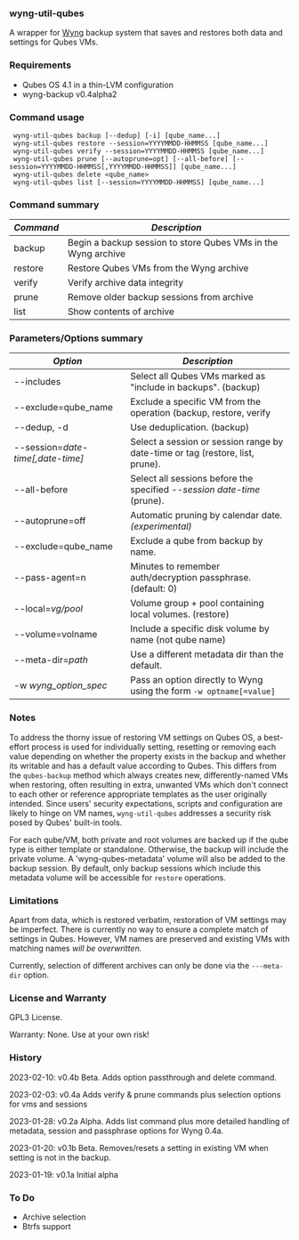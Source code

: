 ### __wyng-util-qubes__

A wrapper for [Wyng](https://github.com/tasket/wyng-backup) backup system that saves and restores both data and settings for Qubes VMs.


### Requirements

* Qubes OS 4.1 in a thin-LVM configuration
* wyng-backup v0.4alpha2


### Command usage
```
 wyng-util-qubes backup [--dedup] [-i] [qube_name...]
 wyng-util-qubes restore --session=YYYYMMDD-HHMMSS [qube_name...]
 wyng-util-qubes verify --session=YYYYMMDD-HHMMSS [qube_name...]
 wyng-util-qubes prune [--autoprune=opt] [--all-before] [--session=YYYYMMDD-HHMMSS[,YYYYMMDD-HHMMSS]] [qube_name...]
 wyng-util-qubes delete <qube_name>
 wyng-util-qubes list [--session=YYYYMMDD-HHMMSS] [qube_name...]
```

### Command summary
| _Command_                     | _Description_
|-------------------------------|--------------
backup             | Begin a backup session to store Qubes VMs in the Wyng archive
restore            | Restore Qubes VMs from the Wyng archive
verify             | Verify archive data integrity
prune              | Remove older backup sessions from archive
list               | Show contents of archive


### Parameters/Options summary

| _Option_                      | _Description_
|-------------------------------|--------------
--includes             | Select all Qubes VMs marked as "include in backups". (backup)
--exclude=qube_name    | Exclude a specific VM from the operation (backup, restore, verify
--dedup, -d            | Use deduplication. (backup)
--session=_date-time[,date-time]_ | Select a session or session range by date-time or tag (restore, list, prune).
--all-before           | Select all sessions before the specified _--session date-time_ (prune).
--autoprune=off        | Automatic pruning by calendar date. _(experimental)_
--exclude=qube_name    | Exclude a qube from backup by name.
--pass-agent=n         | Minutes to remember auth/decryption passphrase. (default: 0)
--local=_vg/pool_      | Volume group + pool containing local volumes. (restore)
--volume=volname       | Include a specific disk volume by name (not qube name)
--meta-dir=_path_      | Use a different metadata dir than the default.
-w _wyng_option_spec_  | Pass an option directly to Wyng using the form `-w optname[=value]`


### Notes

To address the thorny issue of restoring VM settings on Qubes OS, a best-effort process is used for
individually setting, resetting or removing each value depending on whether the property exists
in the backup and whether its writable and has a default value according to Qubes.  This differs
from the `qubes-backup` method which always creates new, differently-named VMs when restoring,
often resulting in extra, unwanted VMs which don't connect to each other or reference appropriate templates as the user originally intended.  Since users' security expectations, scripts and
configuration are likely to hinge on VM names, `wyng-util-qubes` addresses a security risk posed by
Qubes' built-in tools.

For each qube/VM, both private and root volumes are backed up if the qube type is
either template or standalone.  Otherwise, the backup will include the private volume.
A 'wyng-qubes-metadata' volume will also be added to the backup session.  By default,
only backup sessions which include this metadata volume will be accessible for
`restore` operations.


### Limitations

Apart from data, which is restored verbatim, restoration of VM settings may be imperfect.  There is currently
no way to ensure a complete match of settings in Qubes.  However, VM names are preserved and existing
VMs with matching names _will be overwritten._

Currently, selection of different archives can only be done via the `---meta-dir` option.


### License and Warranty
GPL3 License.

Warranty:  None.  Use at your own risk!


### History

2023-02-10: v0.4b Beta. Adds option passthrough and delete command.

2023-02-03: v0.4a Adds verify & prune commands plus selection options for vms and sessions

2023-01-28: v0.2a Alpha. Adds list command plus more detailed handling of metadata, session and passphrase options for Wyng 0.4a.

2023-01-20: v0.1b Beta. Removes/resets a setting in existing VM when setting is not in the backup.

2023-01-19: v0.1a Initial alpha


### To Do

* Archive selection
* Btrfs support
